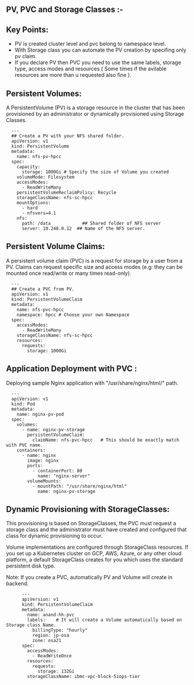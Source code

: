 PV, PVC and Storage Classes :-
------------------------------

Key Points:
-----------
- PV is created cluster level and pvc belong to namespace level. 
- With Storage class you can automate the PV creation by specifing only pv claim. 
- If you declare PV then PVC you need to use the same labels, storage type, access modes and resources ( Some times if the avilable resources are more than u requested also fine ).

Persistent Volumes:
--------------------

A PersistentVolume (PV) is a storage resource in the cluster that has been provisioned by an administrator or dynamically provisioned using Storage Classes.

      ---
      ## Create a PV with your NFS shared folder.
      apiVersion: v1
      kind: PersistentVolume
      metadata:
        name: nfs-pv-hpcc
      spec:
        capacity:
          storage: 1000Gi # Specify the size of Volume you created
        volumeMode: Filesystem
        accessModes:
          - ReadWriteMany
        persistentVolumeReclaimPolicy: Recycle
        storageClassName: nfs-sc-hpcc
        mountOptions:
          - hard
          - nfsvers=4.1
        nfs:
          path: /data            ## Shared folder of NFS server
          server: 10.248.0.12  ## Name of the NFS server.


Persistent Volume Claims:
--------------------------

A persistent volume claim (PVC) is a request for storage by a user from a PV. Claims can request specific size and access modes (e.g: they can be mounted once read/write or many times read-only).

      ---
      ## Create a PVC from PV.
      apiVersion: v1
      kind: PersistentVolumeClaim
      metadata:
        name: nfs-pvc-hpcc
        namespace: hpcc # Choose your own Namespace 
      spec:
        accessModes:
          - ReadWriteMany
        storageClassName: nfs-sc-hpcc
        resources:
          requests:
            storage: 1000Gi


Application Deployment with PVC :
---------------------------------

Deploying sample Nginx application with "/usr/share/nginx/html/" path.

      ---
      apiVersion: v1
      kind: Pod
      metadata:
        name: nginx-pv-pod
      spec:
        volumes:
          - name: nginx-pv-storage
            persistentVolumeClaim:
              claimName: nfs-pvc-hpcc   # This should be exactly match with PVC name. 
        containers:
          - name: nginx
            image: nginx
            ports:
              - containerPort: 80
                name: "nginx-server"
            volumeMounts:
              - mountPath: "/usr/share/nginx/html"
                name: nginx-pv-storage


Dynamic Provisioning with StorageClasses:
-----------------------------------------

This provisioning is based on StorageClasses, the PVC must request a storage class and the administrator must have created and configured that class for dynamic provisioning to occur.

Volume implementations are configured through StorageClass resources.
If you set up a Kubernetes cluster on GCP, AWS, Azure, or any other cloud platform, a default StorageClass creates for you which uses the standard persistent disk type.

Note: If you create a PVC, automatically PV and Volume will create in backend.

          ---
          apiVersion: v1
          kind: PersistentVolumeClaim
          metadata:
            name: anand-hh-pvc
            labels:    # It will create a Volume automatically based on Storage class Name.
              billingType: "hourly"
              region: jp-osa
              zone: osa21
          spec:
            accessModes:
              - ReadWriteOnce
            resources:
              requests:
                storage: 132Gi
            storageClassName: ibmc-vpc-block-5iops-tier
